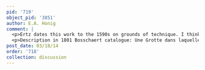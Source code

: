 ```yaml
---
pid: '719'
object_pid: '3851'
author: E.A. Honig
comment: |
  <p>Ertz dates this work to the 1590s on grounds of technique. I think it is later than his dating: it is certainly very different from the 1594 New Haven painting and closer to the 1604 version in Dresden -- the background is essentially identical. The use of the Temple of Sibylla Tiburtina in the background is typical for works from his early period, like the Rest on the Flight with Rottenhammer, but he also uses it in 1604 painting.  The monsters are all different from either the Dresden or New Haven versions.  There is a drawing related to this painting in Hamburg.</p>
  <p>Description in 1801 Bosschaert catalogue: Une Grotte dans laquelle l’on voit St Antoine; derrière lui sont trois diables transformés en jolies filles et d’autres spectres, trop à en faire mention; plus loin on découvre des bâtimens en feu; le reste offer un Paysage d’une touché delicate et où l’en découvre un clair de lune, c’est sans exagérer le plus fini et le plus beau morceau qui peut paroître de Breugel”, on copper and 8 x 11 ½ [pouces d’Anvers] = 20.8 x 29.9 cm).</p>
post_date: 03/18/14
order: '718'
collection: discussion
---
```

